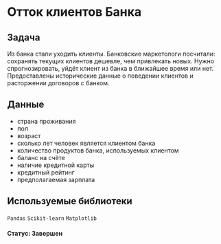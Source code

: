# Отток клиентов Банка

## Задача

Из банка стали уходить клиенты. Банковские маркетологи посчитали: сохранять текущих клиентов дешевле, чем привлекать новых.
Нужно спрогнозировать, уйдёт клиент из банка в ближайшее время или нет. Предоставлены исторические данные о поведении клиентов и расторжении договоров с банком.

## Данные

- страна проживания
- пол
- возраст
- сколько лет человек является клиентом банка
- количество продуктов банка, используемых клиентом
- баланс на счёте
- наличие кредитной карты
- кредитный рейтинг
- предполагаемая зарплата

## Используемые библиотеки

`Pandas`  `Scikit-learn`  `Matplotlib`

#### Статус: Завершен
